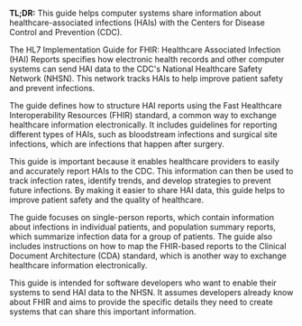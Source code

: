 **TL;DR:** This guide helps computer systems share information about healthcare-associated infections (HAIs) with the Centers for Disease Control and Prevention (CDC).

The HL7 Implementation Guide for FHIR: Healthcare Associated Infection (HAI) Reports specifies how electronic health records and other computer systems can send HAI data to the CDC's National Healthcare Safety Network (NHSN). This network tracks HAIs to help improve patient safety and prevent infections.

The guide defines how to structure HAI reports using the Fast Healthcare Interoperability Resources (FHIR) standard, a common way to exchange healthcare information electronically. It includes guidelines for reporting different types of HAIs, such as bloodstream infections and surgical site infections, which are infections that happen after surgery.

This guide is important because it enables healthcare providers to easily and accurately report HAIs to the CDC. This information can then be used to track infection rates, identify trends, and develop strategies to prevent future infections. By making it easier to share HAI data, this guide helps to improve patient safety and the quality of healthcare.

The guide focuses on single-person reports, which contain information about infections in individual patients, and population summary reports, which summarize infection data for a group of patients. The guide also includes instructions on how to map the FHIR-based reports to the Clinical Document Architecture (CDA) standard, which is another way to exchange healthcare information electronically.

This guide is intended for software developers who want to enable their systems to send HAI data to the NHSN. It assumes developers already know about FHIR and aims to provide the specific details they need to create systems that can share this important information. 
